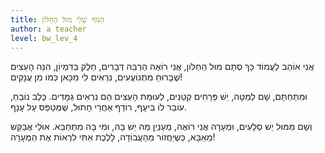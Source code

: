 ```yaml
---
title: הַנּוֹף שֶׁלִי מוּל הַחַלּוֹן
author: a teacher
level: bw_lev_4
---
```

אֲנִי אוֹהֵב לַעֲמוֹד כָּךְ סְתָם מוּל הַחַלּוֹן,
אֲנִי רוֹאֶה הַרְבֵּה דְּבָרִים, חֵלֶק בַּדִּמְיוֹן,
הִנֵּה הָעֵצִים שֶׁבָּרוּחַ מִתְנוֹעֲעִים,
נִרְאִים לִי מִכָּאן כְּמוֹ מִן עֲנָקִים!

וּמִתַּחְתָּם, שָׁם לְמַטָּה, יֵשׁ פְּרָחִים קְטַנִּים,
לְעוּמַת הָעֵצִים הֵם נִרְאִים גַּמָּדִים.
כֶּלֶב נוֹבֵחַ, עוֹבֵר לוֹ בִּיעָף,
רוֹדֵף אַחֲרֵי חָתוּל, שֶׁמְּטַפֵּס עַל עָנָף.

וְשָׁם מִמּוּל יֵשׁ סְלָעִים, וּמְעָרָה אֲנִי רוֹאֶה,
מְעַנְיֵן מַה יֵּשׁ בָּה, וּמִי בָּה מִתְחַבֵּא. 
אוּלַי אֲבַקֵּשׁ מֵאַבָּא, כְּשֶׁיַחֲזוֹר מֵהָעֲבוֹדָה,
לָלֶכֶת אִתִּי לִרְאוֹת אֶת הַמְּעָרָה!